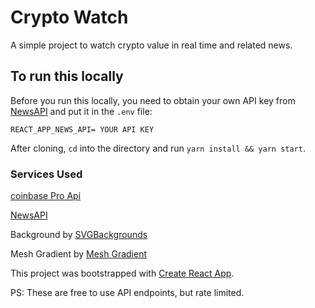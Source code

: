 # Crypto Watch

A simple project to watch crypto value in real time and related news.

## To run this locally

Before you run this locally, you need to obtain your own API key from [NewsAPI](https://newsapi.org) and put it in the `.env` file:

`REACT_APP_NEWS_API= YOUR API KEY`

After cloning, `cd` into the directory and run `yarn install && yarn start`.

### Services Used

[coinbase Pro Api](https://docs.pro.coinbase.com/#fix-api)

[NewsAPI](https://newsapi.org)

Background by [SVGBackgrounds](SVGBackgrounds.com)

Mesh Gradient by [Mesh Gradient](https://meshgradient.com/)

This project was bootstrapped with [Create React App](https://github.com/facebook/create-react-app).

PS: These are free to use API endpoints, but rate limited.
